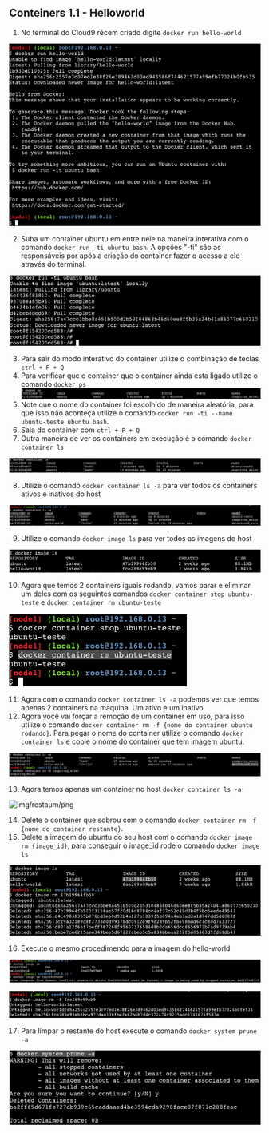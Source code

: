 ## Conteiners 1.1 - Helloworld

1. No terminal do Cloud9 récem criado digite `docker run hello-world`
   
![img/hello-world.png](img/hello-world.png)

2. Suba um container ubuntu em entre nele na maneira interativa com o comando `docker run -ti ubuntu bash`. A opções "-ti" são as responsáveis por após a criação do container fazer o acesso a ele através do terminal.

![img/ubuntubash.png](img/ubuntubash.png)

3. Para sair do modo interativo do container utilize o combinação de teclas `ctrl + P + Q`
4. Para verificar que o container que o container ainda esta ligado utilize o comando `docker ps`
![img/docker-ps.png](img/docker-ps.png)
5. Note que o nome do container foi escolhido de maneira aleatória, para que isso não aconteça utilize o comando `docker run -ti --name ubuntu-teste ubuntu bash`.
6.  Saia do container com `ctrl + P + Q`
7.  Outra maneira de ver os containers em execução é o comando  `docker container ls`

![img/container-ls.png](img/container-ls.png)

8. Utilize o comando `docker container ls -a` para ver todos os containers ativos e inativos do host

![img/containerls-a.png](img/containerls-a.png)

9. Utilize o comando `docker image ls` para ver todos as imagens do host

![img/dockerimagels.png](img/dockerimagels.png)

10. Agora que temos 2 containers iguais rodando, vamos parar e eliminar um deles com os seguintes comandos `docker container stop ubuntu-teste` e `docker container rm ubuntu-teste`

![img/dockerrm.png](img/dockerrm.png)

11. Agora com o comando `docker container ls -a` podemos ver que temos apenas 2 containers na maquina. Um ativo e um inativo.
12. Agora você vai forçar a remoção de um container em uso, para isso utilize o comando `docker container rm -f {nome do container ubuntu rodando}`. Para pegar o nome do container utilize o comando `docker container ls` e copie o nome do container que tem imagem ubuntu.

![img/dockerrm-f.png](img/dockerrm-f.png)

13.  Agora temos apenas um container no host `docker container ls -a`

![img/restaum/png](img/restaum/png)

14.  Delete o container que sobrou com o comando `docker container rm -f {nome do container restante}`.
15.  Delete a imagem do ubuntu do seu host com o comando `docker image rm {image_id}`, para conseguir o image_id rode o comando `docker image ls`

![img/imagerm.png](img/imagerm.png)

16. Execute o mesmo procedimendo para a imagem do hello-world

![img/hellormimagetry.png](img/hellormimagetry.png)

![img/hellorm.png](img/hellorm.png)

17.  Para limpar o restante do host execute o comando `docker system prune -a`

![img/systemprune.png](img/systemprune.png)
